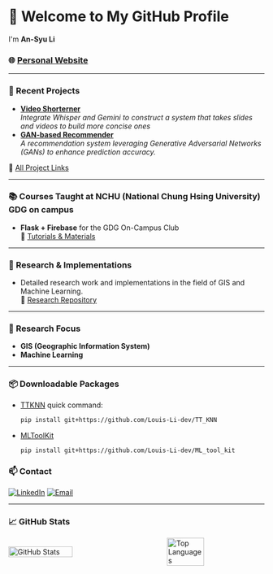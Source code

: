 # 👋 Welcome to My GitHub Profile
I'm **An-Syu Li**

### 🌐 [Personal Website](https://per-info-devs-projects-9393dff0.vercel.app/)

---

### 🚀 Recent Projects
- [**Video Shorterner**](https://github.com/Louis-Li-dev/Shorter.Video.Generator)  
  *Integrate Whisper and Gemini to construct a system that takes slides and videos to build more concise ones* 
- [**GAN-based Recommender**](https://github.com/Louis-Li-dev?tab=repositories)  
  *A recommendation system leveraging Generative Adversarial Networks (GANs) to enhance prediction accuracy.*

🔗 [All Project Links](https://github.com/stars/Louis-Li-dev/lists/projects)

---

### 📚 Courses Taught at NCHU (National Chung Hsing University) GDG on campus
- **Flask + Firebase** for the GDG On-Campus Club  
  🔗 [Tutorials & Materials](https://github.com/stars/Louis-Li-dev/lists/tutorial)

---

### 🔬 Research & Implementations
- Detailed research work and implementations in the field of GIS and Machine Learning.  
  🔗 [Research Repository](https://github.com/stars/Louis-Li-dev/lists/research)

---

### 🎯 Research Focus
- **GIS (Geographic Information System)**
- **Machine Learning**

---

### 📦 Downloadable Packages
- [TTKNN](https://github.com/Louis-Li-dev/TT_KNN) quick command: 
  ```bash
  pip install git+https://github.com/Louis-Li-dev/TT_KNN
  ```
- [MLToolKit](https://github.com/Louis-Li-dev/ML_tool_kit)
  ```bash
  pip install git+https://github.com/Louis-Li-dev/ML_tool_kit
  ```
### 📫 Contact
[![LinkedIn](https://img.shields.io/badge/LinkedIn-Connect-blue?logo=linkedin&style=flat)](https://www.linkedin.com/in/an-syu-li-10897a273/)
[![Email](https://img.shields.io/badge/Email-Contact-c14438?logo=gmail&style=flat)](mailto:yessir0621@gmail.com)




---
### 📈 GitHub Stats

<div style="display: flex; justify-content: space-between; align-items: center;">
  <img src="https://github-readme-stats.vercel.app/api?username=Louis-Li-dev&show_icons=true&theme=radical" alt="GitHub Stats" style="width: 50%;" />
  <img src="https://github-readme-stats.vercel.app/api/top-langs/?username=Louis-Li-dev&layout=compact&theme=radical" alt="Top Languages" style="width: 38%;" />
</div>

